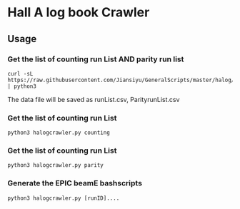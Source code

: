 # Hall A log book Crawler

## Usage

### Get the list of counting run List AND parity run list

```
curl -sL https://raw.githubusercontent.com/Jiansiyu/GeneralScripts/master/halog/halogcrawler.py | python3
```
The data file will be saved as runList.csv, ParityrunList.csv

### Get the list of counting run List

```
python3 halogcrawler.py counting
```

### Get the list of counting run List

```
python3 halogcrawler.py parity
```


### Generate the EPIC beamE bashscripts 

```
python3 halogcrawler.py [runID]....
```